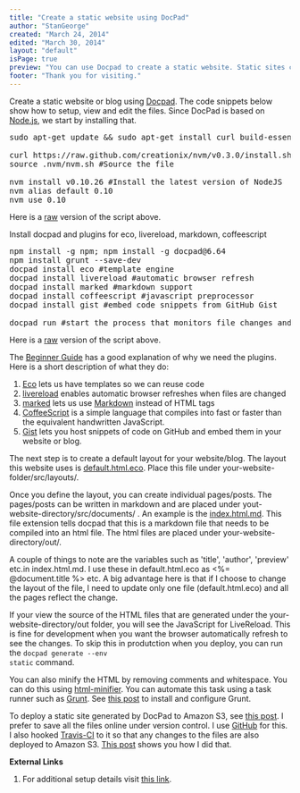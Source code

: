 ```yaml
---
title: "Create a static website using DocPad"
author: "StanGeorge"
created: "March 24, 2014"
edited: "March 30, 2014"
layout: "default"
isPage: true
preview: "You can use Docpad to create a static website. Static sites can be hosted on cloud storage services such Amazon S3. The steps listed below are for Linux, but this tool works on Windows and Mac as well."
footer: "Thank you for visiting." 
---
```

Create a static website or blog using [Docpad](http://docpad.org). The code snippets below show how to setup, view and edit the files. Since DocPad is based on [Node.js](http://nodejs.org/), we start by installing that.
<pre>
sudo apt-get update && sudo apt-get install curl build-essential openssl libssl-dev git python
 
curl https://raw.github.com/creationix/nvm/v0.3.0/install.sh | sh #Install Node Version Manager
source .nvm/nvm.sh #Source the file
 
nvm install v0.10.26 #Install the latest version of NodeJS
nvm alias default 0.10
nvm use 0.10
</pre>

Here is a [raw](https://gist.githubusercontent.com/StanGeorge/9865462/raw/install-nodejs.sh) version of the script above.

Install docpad and plugins for eco, livereload, markdown, coffeescript
<pre>
npm install -g npm; npm install -g docpad@6.64
npm install grunt --save-dev
docpad install eco #template engine
docpad install livereload #automatic browser refresh
docpad install marked #markdown support
docpad install coffeescript #javascript preprocessor
docpad install gist #embed code snippets from GitHub Gist
 
docpad run #start the process that monitors file changes and refreshes the browser
</pre>

Here is a [raw](https://gist.githubusercontent.com/StanGeorge/9865462/raw/install-docpad-and-plugins.sh) version of the script above.

The [Beginner Guide](http://docpad.org/docs/begin) has a good explanation of why we need the plugins. Here is a short description of what they do:
1. [Eco](https://github.com/sstephenson/eco) lets us have templates so we can reuse code
2. [livereload](https://github.com/docpad/docpad-plugin-livereload) enables automatic browser refreshes when files are changed
3. [marked](https://github.com/docpad/docpad-plugin-marked) lets us use [Markdown](http://en.wikipedia.org/wiki/Markdown#Example) instead of HTML tags
4. [CoffeeScript](http://coffeescript.org/) is a simple language that compiles into fast or faster than the equivalent handwritten JavaScript.
5. [Gist](https://gist.github.com) lets you host snippets of code on GitHub and embed them in your website or blog.

The next step is to create a default layout for your website/blog. The layout this website uses is [default.html.eco](https://github.com/StanGeorge/make/blob/master/src/layouts/default.html.eco). Place this file under your-website-folder/src/layouts/.

Once you define the layout, you can create individual pages/posts. The pages/posts can be written in markdown and are placed under yout-website-directory/src/documents/ . An example is the [index.html.md](https://raw.githubusercontent.com/StanGeorge/make/master/src/documents/index.html.md). This file extension tells docpad that this is a markdown file that needs to be compiled into an html file. The html files are placed under your-website-directory/out/.

A couple of things to note are the variables such as 'title', 'author', 'preview' etc.in index.html.md. I use these in default.html.eco as <%= @document.title %>  etc. A big advantage here is that if I choose to change the layout of the file, I need to update only one file (default.html.eco) and all the pages reflect the change.

If your view the source of the HTML files that are generated under the your-website-directory/out folder, you will see the JavaScript for LiveReload. This is fine for development when you want the browser automatically refresh to see the changes. To skip this in produtction when you deploy, you can run the <code>docpad generate --env static</code> command.  

You can also minify the HTML by removing comments and whitespace. You can do this using [html-minifier](https://github.com/kangax/html-minifier). You can automate this task using a task runner such as [Grunt](http://gruntjs.com/). See [this post](grunt-install-and-setup.html) to install and configure Grunt.

To deploy a static site generated by DocPad to Amazon S3, see [this post](edit-amazon-s3-files-linux.html). I prefer to save all the files online under version control. I use [GitHub](https://github.com) for this. I also hooked [Travis-CI](https://travis-ci.org/) to it so that any changes to the files are also deployed to Amazon S3. [This post](setup-travis-ci.html) shows you how I did that.


**External Links**
1. For additional setup details visit [this link](http://docpad.org/node/install).
